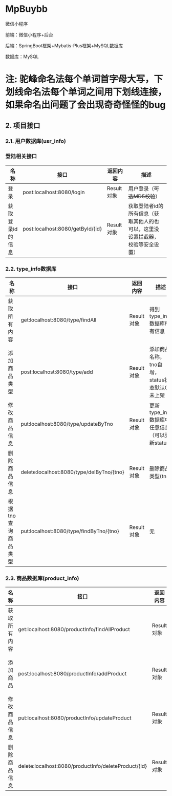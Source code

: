 # MpBuybb
微信小程序



前端：微信小程序+后台

后端：SpringBoot框架+Mybatis-Plus框架+MySQL数据库

数据库：MySQL

# 注: 驼峰命名法每个单词首字母大写，下划线命名法每个单词之间用下划线连接，如果命名出问题了会出现奇奇怪怪的bug

## 2. 项目接口

### 2.1. 用户数据库(usr_info)
### 登陆相关接口

| 名称        | 接口                               | 返回内容     | 描述                                       |
|-----------|----------------------------------|----------|------------------------------------------|
| 登录        | post:localhost:8080/login        | Result对象 | 用户登录（~~可选MD5校验~~）                        |
| 获取登录id的信息 | post:localhost:8080/getById/{id} | Result对象 | 获取登陆者id的所有信息（获取其他人的也可以，这里没设置拦截器，校验等安全设置） |


### 2.2. type_info数据库

| 名称          | 接口                                        | 返回内容     | 描述                              |
|-------------|-------------------------------------------|----------|---------------------------------|
| 获取所有内容      | get:localhost:8080/type/findAll           | Result对象 | 得到type_info数据库所有信息              |
| 添加商品类型      | post:localhost:8080/type/add              | Result对象      | 添加商品名称，tno自增，status状态默认0未上架     |
| 修改商品信息      | put:localhost:8080/type/updateByTno       | Result对象      | 更新type_info数据库中任意信息（可以更新status） |
| 删除商品信息      | delete:localhost:8080/type/delByTno/{tno} | Result对象      | 删除商品类型(tno)                     |
| 根据tno查询商品类型 | put:localhost:8080/type/findByTno/{tno}   | Result对象      | 无                               |

[//]: # (| 更新员工         | put:localhost:8080/emp                       | Result对象      | 通过json数据更新员工                |)

[//]: # (| 普通分页查询       | get:localhost:8080/emp/1/2                   | Result对象      | 1代表页数，2代表每页的条数              |)

[//]: # (| 分页查询和多条件模糊查询 | get:localhost:8080/emp/1/2?name=0&position=员 | Result对象      | 获取名字中有0和职位中有0的所有的员工         |)



### 2.3. 商品数据库(product_info)

| 名称          | 接口                                         | 返回内容     | 描述                                 |
|-------------|--------------------------------------------|----------|------------------------------------|
| 获取所有内容      | get:localhost:8080/productInfo/findAllProduct | Result对象 | 得到product_info数据库所有信息              |
| 添加商品      | post:localhost:8080/productInfo/addProduct         | Result对象      | 添加商品名称，~~tno自增~~，status状态默认0未上架    |
| 修改商品信息      | put:localhost:8080/productInfo/updateProduct       | Result对象      | 更新product_info数据库中任意信息（可以更新status） |
| 删除商品信息      | delete:localhost:8080/productInfo/deleteProduct/{id} | Result对象      | 根据商品号(pno)删除商品类型                   |


